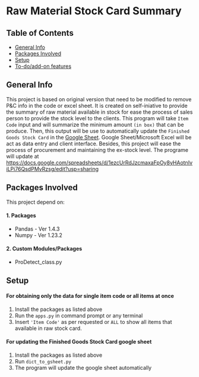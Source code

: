 

# Raw Material Stock Card Summary


## Table of Contents
* [General Info](#General-Info)
* [Packages Involved](#Packages-Involved)
* [Setup](#Setup)
* [To-do/add-on features](#To-do/add-on-features)


## General Info

This project is based on original version that need to be modified to remove P&C info in the code or excel sheet. It is created on self-iniative to provide the summary of raw material available in stock for ease the process of sales person to provide the stock level to the clients. This program will take ```Item Code``` input and will summarize the minimum amount ```(in box)``` that can be produce. Then, this output will be use to automatically update the ```Finished Goods Stock Card``` in the [Google Sheet](#https://docs.google.com/spreadsheets/d/1ezcUrRdJzcmaxaFpOy8yHAotnIviLPi76QsdPMvRzsg/edit?usp=sharing). Google Sheet/Microsoft Excel will be act as data entry and client interface. Besides, this project will ease the process of procurement and maintaining the ex-stock level. The programe will update at https://docs.google.com/spreadsheets/d/1ezcUrRdJzcmaxaFpOy8yHAotnIviLPi76QsdPMvRzsg/edit?usp=sharing

## Packages Involved

This project depend on:

#### 1. Packages

* Pandas - Ver 1.4.3
* Numpy - Ver 1.23.2

#### 2. Custom Modules/Packages

* ProDetect_class.py


## Setup    

#### For obtaining only the data for single item code or all items at once
1. Install the packages as listed above
2. Run the ```apps.py``` in command prompt or any terminal
3. Insert ```'Item Code'``` as per requested or ```ALL``` to show all items that available in raw stock card.

#### For updating the Finished Goods Stock Card google sheet
1. Install the packages as listed above
2. Run ```dict_to_gsheet.py```
3. The program will update the google sheet automatically

